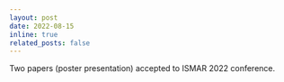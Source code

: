 ```yaml
---
layout: post
date: 2022-08-15
inline: true
related_posts: false
---
```


Two papers (poster presentation) accepted to ISMAR 2022 conference.

